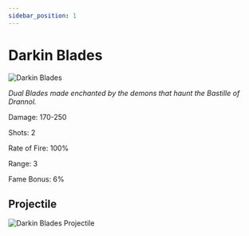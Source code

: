 ```yaml
---
sidebar_position: 1
---
```

# Darkin Blades

![Darkin Blades](https://vwiki.valorserver.com/api/item/picture/Darkin%20Blades)  

<i>Dual Blades made enchanted by the demons that haunt the Bastille of Drannol.</i>

Damage: 170-250

Shots: 2

Rate of Fire: 100%

Range: 3

Fame Bonus: 6%

## Projectile

![Darkin Blades Projectile](https://cdn.discordapp.com/attachments/953134990428868629/969068839507730473/darkinblades.gif)
